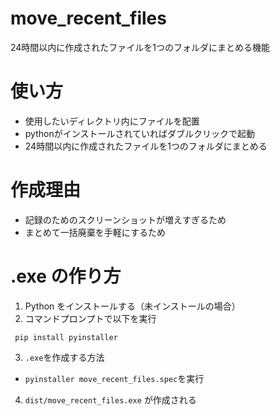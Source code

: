 # move_recent_files
24時間以内に作成されたファイルを1つのフォルダにまとめる機能

# 使い方
- 使用したいディレクトリ内にファイルを配置
- pythonがインストールされていればダブルクリックで起動
- 24時間以内に作成されたファイルを1つのフォルダにまとめる

# 作成理由
- 記録のためのスクリーンショットが増えすぎるため
- まとめて一括廃棄を手軽にするため

# .exe の作り方
1. Python をインストールする（未インストールの場合）
2. コマンドプロンプトで以下を実行
```
 pip install pyinstaller
``` 
3. `.exe`を作成する方法
- `pyinstaller move_recent_files.spec`を実行
4. `dist/move_recent_files.exe` が作成される
